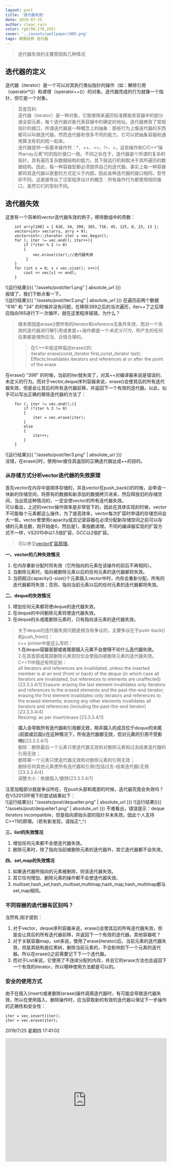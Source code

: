 ```yaml
---
layout: post
title: '迭代器失效'
date: 2019-07-25
author: clear_rain
color: rgb(98,170,255)
cover: '../assets/wallpaper/005.png'
tags: 数据结构 迭代器
---
```


> 迭代器失效的主要原因和几种情况

## 迭代器的定义

迭代器（iterator）是一个可以对其执行类似指针的操作（如：解除引用（operator*()）和递增（operator++()）的对象。迭代器完成的行为就像一个指针，但它是一个对象。

>百度百科:  
>迭代器（iterator）是一种对象，它能够用来遍历标准模板库容器中的部分或全部元素，每个迭代器对象代表容器中的确定的地址。迭代器修改了常规指针的接口，所谓迭代器是一种概念上的抽象：那些行为上像迭代器的东西都可以叫做迭代器。然而迭代器有很多不同的能力，它可以把抽象容器和通用算法有机的统一起来。  
迭代器提供一些基本操作符：*、++、==、!=、=。这些操作和C/C++“操作array元素”时的指针接口一致。不同之处在于，迭代器是个所谓的复杂的指针，具有遍历复杂数据结构的能力。其下层运行机制取决于其所遍历的数据结构。因此，每一种容器型都必须提供自己的迭代器。事实上每一种容器都将其迭代器以嵌套的方式定义于内部。因此各种迭代器的接口相同，型号却不同。这直接导出了泛型程序设计的概念：所有操作行为都使用相同接口，虽然它们的型别不同。

## 迭代器失效

这里有一个简单的vector迭代器失效的例子，移除数组中的奇数：

``` 
	int arry[100] = { 616, 34, 399, 165, 716, 45, 125, 8, 23, 13 };
	vector<int> vec(arry, arry + 9);
	vector<int>::iterator iter = vec.begin();
	for (; iter != vec.end(); iter++){
	 	if (*iter % 2 != 0)
	 	{
		  	vec.erase(iter);//迭代器失效               
		 }
	}
	for (int s = 0; s < vec.size(); s++){
	 	cout << vec[s] << endl;
	}
```
![运行结果]({{ "/assets/post/iter1.png" | absolute_url }})  
报错了，我们下断点看一下。  
![运行结果]({{ "/assets/post/iter2.png" | absolute_url }}) 
在遍历前两个数据 "616" 和 "34" 的时候并没有问题，在移除399之后的当次遍历，iter++了之后理应指向165进行下一次循环，就在这里程序报错。为什么？
>根本原因是erase()使所有的iterator和reference无条件失效，而对一个失效的迭代器进行解引用或者是++操作都是一个*未定义行为*，所产生的任何后果都是理所应当、合情合理的。  
>>在C++中是这样描述erase()的:  
>>iterator erase(const_iterator first,const_iterator last);  
>>Effects:Invalidates iterators and references at or after the point of the erase
  
在erase() "399" 的时候，当前的iter就失效了，对其++对编译器来说是错误的、未定义的行为。而对于vector,deque序列容器来说，erase()会使其后的所有迭代器失效，但是会让其后的所有迭代器前移，并返回下一个有效的迭代器。以此，似乎可以写出正确的移除迭代器的方法了：
```
	for (; iter != vec.end();){
	 	if (*iter % 2 != 0)
	 	{
		  	iter = vec.erase(iter);
		}
 		else
  		{
   			iter++;
  		}
	}
```
![运行结果]({{ "/assets/post/iter3.png" | absolute_url }})  
没错，在erase()时，使用iter接住其返回的正确迭代器达成++的目的。  

### 从存储方式分析vector迭代器的失效原理

首先vector在内存中是顺序存储的，并且vector在push_back()的时候，会申请一块新的存储空间，将原有的数据和新添加的数据拷贝进来，然后释放旧的存储空间，当出现这种情况的，一定会使vector的所有迭代器失效。  
可以看出，上述的vector操作效率是非常低下的，因此在具体实现的时候，vector不可能每个元素都这么操作，为了提高效率，vector每次扩容时申请的存储空间会大一些，vector里使用capacity成员记录容器在必须分配新存储空间之前可以存储的元素总数，刚开始是0，然后是1，乘指数递增。不同的编译器实现的扩容方式不一样，VS2015中以1.5倍扩容，GCC以2倍扩容。  
>可以参见[vector扩容原理](https://blog.csdn.net/yangshiziping/article/details/52550291)。  


**一、vector的几种失效情况**
	
1. 在内存重新分配时将失效（它所指向的元素在该操作的前后不再相同）。  
2. 当删除元素时，指向被删除元素以后的任何元素的迭代器都将失效。  
3. 当把超过capacity()-size()个元素插入vector中时，内存会重新分配，所有的迭代器都将失效；否则，指向当前元素以后的任何元素的迭代器都将失效。  

**二、deque的失效情况**

1. 增加任何元素都将使deque的迭代器失效。  
2. 在deque的中间删除元素将使迭代器失效。  
3. 在deque的头或尾删除元素时，只有指向该元素的迭代器失效。 
>关于deque的迭代器失效问题是相当有争议的，主要争议在于push-back()和push_front()：  
>c++ primer中是这么写的：  
**1.在deque容器首部或者尾部插入元素不会使得不论什么迭代器失效。**   
2.在其首部或尾部删除元素则仅仅会使指向被删除元素的迭代器失效。  
C++11中描述有所区别：  
>all iterators and references are invalidated, unless the inserted member is at an end (front or back) of the deque (in which case all iterators are invalidated, but references to elements are unaffected) [23.3.3.4/1]
Erasure: erasing the last element invalidates only iterators and references to the erased elements and the past-the-end iterator; erasing the first element invalidates only iterators and references to the erased elements; erasing any other elements invalidates all iterators and references (including the past-the-end iterator) [23.3.3.4/4]  
Resizing: as per insert/erase [23.3.3.4/1]   

>**插入会导致所有迭代器和引用都无效，除非插入的成员位于deque的末尾(前面或后面)(在这种情况下，所有迭代器都无效，但对元素的引用不受影响)**[23.3.3.4/1]  
删除：删除最后一个元素只使迭代器无效和对删除元素和过去结束迭代器的引用无效；  
删除第一个元素只使迭代器无效和对删除元素的引用无效；  
删除任何其他元素使所有迭代器和引用(包括过去-结束迭代器)无效[23.3.3.4/4]  
调整大小：依据插入/删除[23.3.3.4/1]

注意加粗部分就是争议所在，在push头部和尾部的时候，迭代器究竟会失效吗？  
在VS2013环境下的尝试结果如下：  
![运行结果]({{ "/assets/post/dequeiter.png" | absolute_url }})
![运行结果]({{ "/assets/post/dequeiter1.png" | absolute_url }})
不难看出，错误提示：deque iterators incompatible，但是指向原始头部的指针并未失效，因此个人支持C++11的原理。（若有新发现，请指正^_^）


**三、list的失效情况**

1. 增加任何元素都不会使迭代器失效。  
2. 删除元素时，除了指向当前被删除元素的迭代器外，其它迭代器都不会失效。  

**四、set,map的失效情况**

1. 如果迭代器所指向的元素被删除，则该迭代器失效。  
2. 其它任何增加、删除元素的操作都不会使迭代器失效。  
3. multiset,hash_set,hash_multiset,multimap,hash_map,hash_multimap都与set,map相同。

### 不同容器的迭代器有区别吗？
当然有,刚才提到：  
1. 对于vector，deque序列容器来说，erase()会使其后的所有迭代器失效，但是会让其后的所有迭代器前移，并返回下一个有效的迭代器。其他容器呢？  
2. 对于关联容器map，set来说，使用了erase(iterator)后，当前元素的迭代器失效，但是其结构是红黑树，删除当前元素的，不会影响到下一个元素的迭代器。所以在erase()之前需要记下下一个迭代器。  
3. 而对于List来说，它使用了不连续分配的内存，并且它的erase方法也会返回下一个有效的iterator，所以哪种使用方法都是可以的。  

### 安全的使用方式
由于在插入(insert)或者删除(erase)操作调用迭代器时，有可能会导致迭代器失效，所以在使用插入、删除操作时，应当获取新的有效的迭代器以保证下一步操作的正确性和安全性：  

```
iter = vec.insert(iter);  
iter = vec.erase(iter);
```

2019/7/25 星期四 17:41:02 

<iframe type="text/html" width="100%" height="385" src="http://www.youtube.com/embed/gfmjMWjn-Xg" frameborder="0"></iframe>

